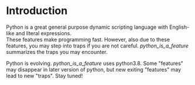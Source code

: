 # Introduction
Python is a great general purpose dynamic scripting language with English-like and literal expressions.  
These features make programming fast. However, also due to these features, you may step into traps if you are not 
careful. *python_is_a_feature* summarizes the traps you may encounter.

Python is evolving. *python_is_a_feature* uses python3.8. Some "features" may disappear in later version of python, 
but new exiting "features" may lead to new "traps". Stay tuned!

